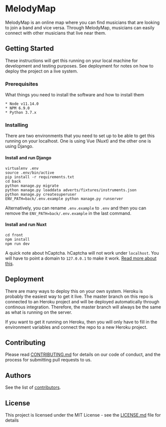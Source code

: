 # MelodyMap

MelodyMap is an online map where you can find musicians that are looking to join a band and vice versa. Through MelodyMap, musicians can easily connect with other musicians that live near them.

## Getting Started

These instructions will get this running on your local machine for development and testing purposes. See deployment for notes on how to deploy the project on a live system.

### Prerequisites

What things you need to install the software and how to install them

```
* Node v11.14.0
* NPM 6.9.0
* Python 3.7.x
```

### Installing

There are two environments that you need to set up to be able to get this running on your localhost. One is using Vue (Nuxt) and the other one is using Django. 

#### Install and run Django

```
virtualenv .env
source .env/bin/active
pip install -r requirements.txt
cd back
python manage.py migrate
python manage.py loaddata adverts/fixtures/instruments.json
python manage.py createsuperuser
ENV_PATH=back/.env.example python manage.py runserver
```
Alternatively, you can rename `.env.example` to `.env` and then you can remove the `ENV_PATH=back/.env.example` in the last command.

#### Install and run Nuxt

```
cd front
npm install
npm run dev
```

A quick note about hCaptcha. hCaptcha will not work under `localhost`. You will have to point a domain to `127.0.0.1` to make it work. [Read more about this](https://hcaptcha.com/docs#localdev). 

## Deployment

There are many ways to deploy this on your own system. Heroku is probably the easiest way to get it live. The master branch on this repo is connected to an Heroku project and will be deployed automatically through continous integration. Therefore, the master branch will always be the same as what is running on the server.

If you want to get it running on Heroku, then you will only have to fill in the environment variables and connect the repo to a new Heroku project.

## Contributing

Please read [CONTRIBUTING.md](https://gist.github.com/PurpleBooth/b24679402957c63ec426) for details on our code of conduct, and the process for submitting pull requests to us.

## Authors

See the list of [contributors](https://github.com/your/project/contributors).

## License

This project is licensed under the MIT License - see the [LICENSE.md](LICENSE.md) file for details